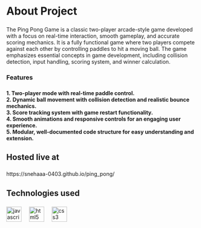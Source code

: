 <h1 align="left">About Project</h1>

###

<p align="left">The Ping Pong Game is a classic two-player arcade-style game developed with a focus on real-time interaction, smooth gameplay, and accurate scoring mechanics. It is a fully functional game where two players compete against each other by controlling paddles to hit a moving ball. The game emphasizes essential concepts in game development, including collision detection, input handling, scoring system, and winner calculation.</p>

###

<h3 align="left">Features</h3>

###

<h4 align="left">1. Two-player mode with real-time paddle control.<br>2. Dynamic ball movement with collision detection and realistic bounce mechanics.<br>3. Score tracking system with game restart functionality.<br>4. Smooth animations and responsive controls for an engaging user experience.<br>5. Modular, well-documented code structure for easy understanding and extension.</h4>

###

<h2 align="left">Hosted live at</h2>

###

<p align="left">https://snehaaa-0403.github.io/ping_pong/</p>

###

<h2 align="left">Technologies used</h2>

###

<div align="left">
  <img src="https://cdn.jsdelivr.net/gh/devicons/devicon/icons/javascript/javascript-original.svg" height="40" alt="javascript logo"  />
  <img width="12" />
  <img src="https://cdn.jsdelivr.net/gh/devicons/devicon/icons/html5/html5-original.svg" height="40" alt="html5 logo"  />
  <img width="12" />
  <img src="https://cdn.jsdelivr.net/gh/devicons/devicon/icons/css3/css3-original.svg" height="40" alt="css3 logo"  />
</div>

###



